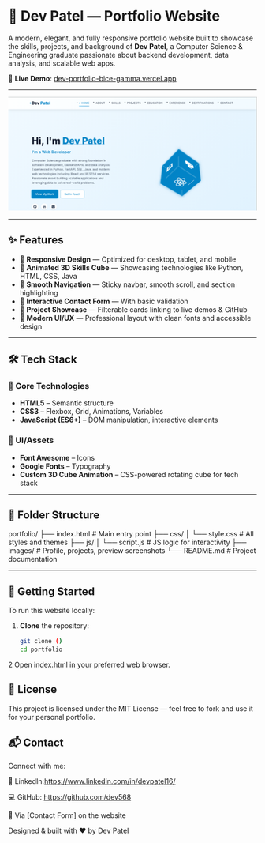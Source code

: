 # 🚀 Dev Patel — Portfolio Website

A modern, elegant, and fully responsive portfolio website built to showcase the skills, projects, and background of **Dev Patel**, a Computer Science & Engineering graduate passionate about backend development, data analysis, and scalable web apps.

🔗 **Live Demo**: [dev-portfolio-bice-gamma.vercel.app
](dev-portfolio-bice-gamma.vercel.app
)

---

![Dev Patel Portfolio Hero](images/screenshot.png)

---

## ✨ Features

- 🔹 **Responsive Design** — Optimized for desktop, tablet, and mobile
- 🔹 **Animated 3D Skills Cube** — Showcasing technologies like Python, HTML, CSS, Java
- 🔹 **Smooth Navigation** — Sticky navbar, smooth scroll, and section highlighting
- 🔹 **Interactive Contact Form** — With basic validation
- 🔹 **Project Showcase** — Filterable cards linking to live demos & GitHub
- 🔹 **Modern UI/UX** — Professional layout with clean fonts and accessible design

---

## 🛠️ Tech Stack

### 🔧 Core Technologies
- **HTML5** – Semantic structure
- **CSS3** – Flexbox, Grid, Animations, Variables
- **JavaScript (ES6+)** – DOM manipulation, interactive elements

### 🧩 UI/Assets
- **Font Awesome** – Icons
- **Google Fonts** – Typography
- **Custom 3D Cube Animation** – CSS-powered rotating cube for tech stack

---

## 📁 Folder Structure

portfolio/
├── index.html # Main entry point
├── css/
│ └── style.css # All styles and themes
├── js/
│ └── script.js # JS logic for interactivity
├── images/ # Profile, projects, preview screenshots
└── README.md # Project documentation

---

## 🚀 Getting Started

To run this website locally:

1. **Clone** the repository:
   ```bash
   git clone ()
   cd portfolio

2  Open index.html in your preferred web browser.


## 🧾 License
This project is licensed under the MIT License — feel free to fork and use it for your personal portfolio.

## 📬 Contact
Connect with me:

🔗 LinkedIn:https://www.linkedin.com/in/devpatel16/

💻 GitHub: https://github.com/dev568

📩 Via [Contact Form] on the website


Designed & built with ❤️ by Dev Patel
